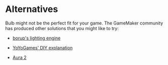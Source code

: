 # Alternatives

Bulb might not be the perfect fit for your game. The GameMaker community has produced other solutions that you might like to try:

- [borup's lighting engine](https://github.com/borup3/Lighting-System-2D)

- [YoYoGames' DIY explanation](https://gamemaker.io/en/tutorials/coffee-break-tutorial-simple-lighting-gml)

- [Aura 2](https://marketplace.yoyogames.com/assets/5229/aura-2-0-lighting-engine)